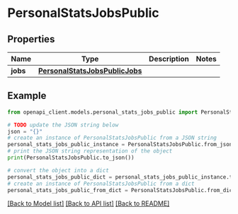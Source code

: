 # PersonalStatsJobsPublic


## Properties

Name | Type | Description | Notes
------------ | ------------- | ------------- | -------------
**jobs** | [**PersonalStatsJobsPublicJobs**](PersonalStatsJobsPublicJobs.md) |  | 

## Example

```python
from openapi_client.models.personal_stats_jobs_public import PersonalStatsJobsPublic

# TODO update the JSON string below
json = "{}"
# create an instance of PersonalStatsJobsPublic from a JSON string
personal_stats_jobs_public_instance = PersonalStatsJobsPublic.from_json(json)
# print the JSON string representation of the object
print(PersonalStatsJobsPublic.to_json())

# convert the object into a dict
personal_stats_jobs_public_dict = personal_stats_jobs_public_instance.to_dict()
# create an instance of PersonalStatsJobsPublic from a dict
personal_stats_jobs_public_from_dict = PersonalStatsJobsPublic.from_dict(personal_stats_jobs_public_dict)
```
[[Back to Model list]](../README.md#documentation-for-models) [[Back to API list]](../README.md#documentation-for-api-endpoints) [[Back to README]](../README.md)


